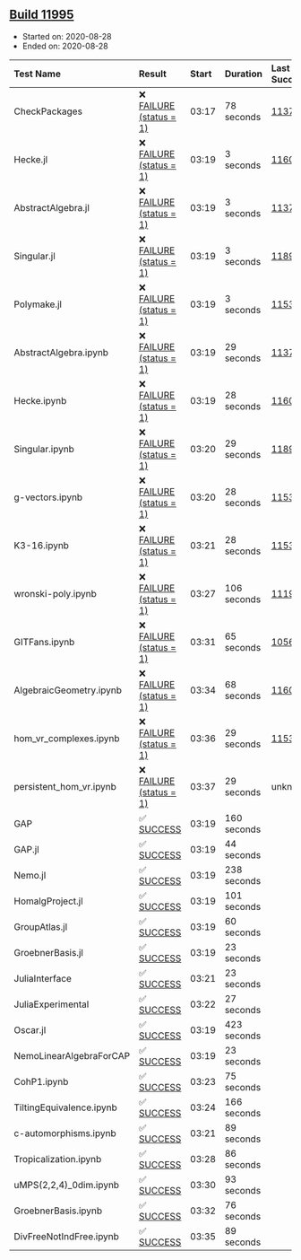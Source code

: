 ## [Build 11995](https://oscarci.mathematik.uni-kl.de/job/oscar/11995/)

* Started on: 2020-08-28
* Ended on: 2020-08-28

| Test Name    | Result | Start | Duration | Last Success | First Failure |
|:-------------|:-------|:------|:---------|:-------------|:--------------|
| CheckPackages | ❌ [FAILURE (status = 1)](https://oscarci.mathematik.uni-kl.de/job/oscar/11995/artifact/logs/build-11995/CheckPackages.log) | 03:17 | 78 seconds | [11376](https://oscarci.mathematik.uni-kl.de/job/oscar/11376/) | [11377](https://oscarci.mathematik.uni-kl.de/job/oscar/11377/) |
| Hecke.jl | ❌ [FAILURE (status = 1)](https://oscarci.mathematik.uni-kl.de/job/oscar/11995/artifact/logs/build-11995/Hecke.jl.log) | 03:19 | 3 seconds | [11602](https://oscarci.mathematik.uni-kl.de/job/oscar/11602/) | [11603](https://oscarci.mathematik.uni-kl.de/job/oscar/11603/) |
| AbstractAlgebra.jl | ❌ [FAILURE (status = 1)](https://oscarci.mathematik.uni-kl.de/job/oscar/11995/artifact/logs/build-11995/AbstractAlgebra.jl.log) | 03:19 | 3 seconds | [11376](https://oscarci.mathematik.uni-kl.de/job/oscar/11376/) | [11377](https://oscarci.mathematik.uni-kl.de/job/oscar/11377/) |
| Singular.jl | ❌ [FAILURE (status = 1)](https://oscarci.mathematik.uni-kl.de/job/oscar/11995/artifact/logs/build-11995/Singular.jl.log) | 03:19 | 3 seconds | [11893](https://oscarci.mathematik.uni-kl.de/job/oscar/11893/) | [11894](https://oscarci.mathematik.uni-kl.de/job/oscar/11894/) |
| Polymake.jl | ❌ [FAILURE (status = 1)](https://oscarci.mathematik.uni-kl.de/job/oscar/11995/artifact/logs/build-11995/Polymake.jl.log) | 03:19 | 3 seconds | [11532](https://oscarci.mathematik.uni-kl.de/job/oscar/11532/) | [11533](https://oscarci.mathematik.uni-kl.de/job/oscar/11533/) |
| AbstractAlgebra.ipynb | ❌ [FAILURE (status = 1)](https://oscarci.mathematik.uni-kl.de/job/oscar/11995/artifact/logs/build-11995/AbstractAlgebra.ipynb.log) | 03:19 | 29 seconds | [11376](https://oscarci.mathematik.uni-kl.de/job/oscar/11376/) | [11377](https://oscarci.mathematik.uni-kl.de/job/oscar/11377/) |
| Hecke.ipynb | ❌ [FAILURE (status = 1)](https://oscarci.mathematik.uni-kl.de/job/oscar/11995/artifact/logs/build-11995/Hecke.ipynb.log) | 03:19 | 28 seconds | [11602](https://oscarci.mathematik.uni-kl.de/job/oscar/11602/) | [11603](https://oscarci.mathematik.uni-kl.de/job/oscar/11603/) |
| Singular.ipynb | ❌ [FAILURE (status = 1)](https://oscarci.mathematik.uni-kl.de/job/oscar/11995/artifact/logs/build-11995/Singular.ipynb.log) | 03:20 | 29 seconds | [11893](https://oscarci.mathematik.uni-kl.de/job/oscar/11893/) | [11894](https://oscarci.mathematik.uni-kl.de/job/oscar/11894/) |
| g-vectors.ipynb | ❌ [FAILURE (status = 1)](https://oscarci.mathematik.uni-kl.de/job/oscar/11995/artifact/logs/build-11995/g-vectors.ipynb.log) | 03:20 | 28 seconds | [11532](https://oscarci.mathematik.uni-kl.de/job/oscar/11532/) | [11533](https://oscarci.mathematik.uni-kl.de/job/oscar/11533/) |
| K3-16.ipynb | ❌ [FAILURE (status = 1)](https://oscarci.mathematik.uni-kl.de/job/oscar/11995/artifact/logs/build-11995/K3-16.ipynb.log) | 03:21 | 28 seconds | [11532](https://oscarci.mathematik.uni-kl.de/job/oscar/11532/) | [11533](https://oscarci.mathematik.uni-kl.de/job/oscar/11533/) |
| wronski-poly.ipynb | ❌ [FAILURE (status = 1)](https://oscarci.mathematik.uni-kl.de/job/oscar/11995/artifact/logs/build-11995/wronski-poly.ipynb.log) | 03:27 | 106 seconds | [11192](https://oscarci.mathematik.uni-kl.de/job/oscar/11192/) | [11193](https://oscarci.mathematik.uni-kl.de/job/oscar/11193/) |
| GITFans.ipynb | ❌ [FAILURE (status = 1)](https://oscarci.mathematik.uni-kl.de/job/oscar/11995/artifact/logs/build-11995/GITFans.ipynb.log) | 03:31 | 65 seconds | [10566](https://oscarci.mathematik.uni-kl.de/job/oscar/10566/) | [10567](https://oscarci.mathematik.uni-kl.de/job/oscar/10567/) |
| AlgebraicGeometry.ipynb | ❌ [FAILURE (status = 1)](https://oscarci.mathematik.uni-kl.de/job/oscar/11995/artifact/logs/build-11995/AlgebraicGeometry.ipynb.log) | 03:34 | 68 seconds | [11602](https://oscarci.mathematik.uni-kl.de/job/oscar/11602/) | [11603](https://oscarci.mathematik.uni-kl.de/job/oscar/11603/) |
| hom_vr_complexes.ipynb | ❌ [FAILURE (status = 1)](https://oscarci.mathematik.uni-kl.de/job/oscar/11995/artifact/logs/build-11995/hom_vr_complexes.ipynb.log) | 03:36 | 29 seconds | [11532](https://oscarci.mathematik.uni-kl.de/job/oscar/11532/) | [11533](https://oscarci.mathematik.uni-kl.de/job/oscar/11533/) |
| persistent_hom_vr.ipynb | ❌ [FAILURE (status = 1)](https://oscarci.mathematik.uni-kl.de/job/oscar/11995/artifact/logs/build-11995/persistent_hom_vr.ipynb.log) | 03:37 | 29 seconds | unknown | unknown |
| GAP | ✅ [SUCCESS](https://oscarci.mathematik.uni-kl.de/job/oscar/11995/artifact/logs/build-11995/GAP.log) | 03:19 | 160 seconds |  |  |
| GAP.jl | ✅ [SUCCESS](https://oscarci.mathematik.uni-kl.de/job/oscar/11995/artifact/logs/build-11995/GAP.jl.log) | 03:19 | 44 seconds |  |  |
| Nemo.jl | ✅ [SUCCESS](https://oscarci.mathematik.uni-kl.de/job/oscar/11995/artifact/logs/build-11995/Nemo.jl.log) | 03:19 | 238 seconds |  |  |
| HomalgProject.jl | ✅ [SUCCESS](https://oscarci.mathematik.uni-kl.de/job/oscar/11995/artifact/logs/build-11995/HomalgProject.jl.log) | 03:19 | 101 seconds |  |  |
| GroupAtlas.jl | ✅ [SUCCESS](https://oscarci.mathematik.uni-kl.de/job/oscar/11995/artifact/logs/build-11995/GroupAtlas.jl.log) | 03:19 | 60 seconds |  |  |
| GroebnerBasis.jl | ✅ [SUCCESS](https://oscarci.mathematik.uni-kl.de/job/oscar/11995/artifact/logs/build-11995/GroebnerBasis.jl.log) | 03:19 | 23 seconds |  |  |
| JuliaInterface | ✅ [SUCCESS](https://oscarci.mathematik.uni-kl.de/job/oscar/11995/artifact/logs/build-11995/JuliaInterface.log) | 03:21 | 23 seconds |  |  |
| JuliaExperimental | ✅ [SUCCESS](https://oscarci.mathematik.uni-kl.de/job/oscar/11995/artifact/logs/build-11995/JuliaExperimental.log) | 03:22 | 27 seconds |  |  |
| Oscar.jl | ✅ [SUCCESS](https://oscarci.mathematik.uni-kl.de/job/oscar/11995/artifact/logs/build-11995/Oscar.jl.log) | 03:19 | 423 seconds |  |  |
| NemoLinearAlgebraForCAP | ✅ [SUCCESS](https://oscarci.mathematik.uni-kl.de/job/oscar/11995/artifact/logs/build-11995/NemoLinearAlgebraForCAP.log) | 03:19 | 23 seconds |  |  |
| CohP1.ipynb | ✅ [SUCCESS](https://oscarci.mathematik.uni-kl.de/job/oscar/11995/artifact/logs/build-11995/CohP1.ipynb.log) | 03:23 | 75 seconds |  |  |
| TiltingEquivalence.ipynb | ✅ [SUCCESS](https://oscarci.mathematik.uni-kl.de/job/oscar/11995/artifact/logs/build-11995/TiltingEquivalence.ipynb.log) | 03:24 | 166 seconds |  |  |
| c-automorphisms.ipynb | ✅ [SUCCESS](https://oscarci.mathematik.uni-kl.de/job/oscar/11995/artifact/logs/build-11995/c-automorphisms.ipynb.log) | 03:21 | 89 seconds |  |  |
| Tropicalization.ipynb | ✅ [SUCCESS](https://oscarci.mathematik.uni-kl.de/job/oscar/11995/artifact/logs/build-11995/Tropicalization.ipynb.log) | 03:28 | 86 seconds |  |  |
| uMPS(2,2,4)_0dim.ipynb | ✅ [SUCCESS](https://oscarci.mathematik.uni-kl.de/job/oscar/11995/artifact/logs/build-11995/uMPS-2-2-4-_0dim.ipynb.log) | 03:30 | 93 seconds |  |  |
| GroebnerBasis.ipynb | ✅ [SUCCESS](https://oscarci.mathematik.uni-kl.de/job/oscar/11995/artifact/logs/build-11995/GroebnerBasis.ipynb.log) | 03:32 | 76 seconds |  |  |
| DivFreeNotIndFree.ipynb | ✅ [SUCCESS](https://oscarci.mathematik.uni-kl.de/job/oscar/11995/artifact/logs/build-11995/DivFreeNotIndFree.ipynb.log) | 03:35 | 89 seconds |  |  |

